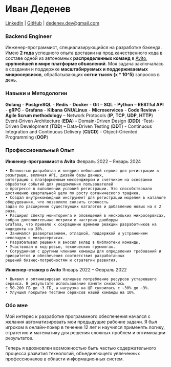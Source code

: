 # Иван Деденев
[LinkedIn](https://www.linkedin.com/in/idedenev/) | [GitHub](https://github.com/IDilettant) | dedenev.dev@gmail.com

### Backend Engineer

Инженер-программист, специализирующийся на разработке бэкенда. Имею **2 года** успешного опыта доставки на прод качественного кода в составе одной из автономных **распределенных команд** в [Avito](https://avito.ru/), **крупнейшей в мире платформе объявлений**. Моя задача заключалась в создании и поддержке **масштабируемых и поддерживаемых микросервисов**, обрабатывающих **сотни тысяч (x * 10^5)** запросов в день.

### Навыки и Методологии

**Golang** - **PostgreSQL** - **Redis** - **Docker** - **Git** – **SQL** - **Python** – **RESTful API** - **gRPC** - **Grafana** - **Kibana**
**GNU/Linux** - **Microservices** - **Code Review** - **Agile Scrum methodology** – Network Protocols (**IP**, **TCP**, **UDP**, **HTTP**)
Event-Driven Architecture (**EDA**) - Domain-Driven Design (**DDD**) -Test-Driven Development (**TDD**) – Data-Driven Testing (**DDT**) - Continuous Integration and Continuous Delivery (**CI/CD**) - Object-Oriented Programming (**OOP**)

### Профессиональный Опыт

**Инженер-программист в Avito**                                                           Февраль 2022 – Январь 2024

    • Полностью разработал и внедрил небольшой сервис для регистрации в розыгрыше, включая API, дизайн базы данных, 
    интеграцию с платформенным мессенджером и счетчиком на основании обработки событий для уведомления пользователей 
    о прогрессе в выполнении условий регистрации. Это способствовало достижению квартальной цели по росту органического трафика.
    • Создал внутрикомандный инструмент для регистрации моделей в каталоге оборудования, что позволило снизить сложность 
    задач по расширению существующих каталогов и добавлению новых на в 2 раза.
    • Расширил спектр мониторинга и оповещений в нескольких микросервисах, собрав дополнительные метрики и настроив дашборды 
    Grafana, что привело к сокращению времени реакции разработчиков на инциденты на 30%.
    • Занимался развертыванием, отладкой, поддержкой и устранением неполадок в микросервисах.
    • Разрабатывал решения и вносил вклад в библиотеки команды.
    • Участвовал в код-ревью, технических грумингах.
    • Сотрудничал с другими членами команды для определения требований и приоритетов и обеспечения соответствия разработанных 
    решений бизнес-потребностям и стратегии развития.

**Инженер-стажер в Avito**                                                                Январь 2022 – Февраль 2022

    • Выявил и оптимизировал излишнее потребление ресурсов устаревшего сервиса. В результате использование памяти снизилось 
    с 50-200 ГБ до ~3 ГБ, а нагрузка на ЦП снизилась с ~30% до ~3%.
    • Улучшил покрытие тестами сервисов нашей команды на 10%.

### Обо мне

Мой интерес к разработке программного обеспечения начался с желания автоматизировать мои предыдущие рабочие задачи. Я был игроком в онлайн-покер в течение 12 лет и научился применять логику, стратегию и математику для решения сложных проблем и оптимизации результатов. 

Теперь я вдохновлен возможностью быть частью содержательного процесса развития технологий, объединяющего увлеченных профессионалов в области информационных систем.
